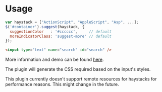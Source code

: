 # Usage
	
```javascript
var haystack = ["ActionScript", "AppleScript", "Asp", ...];
$('#container').suggest(haystack, { 
  suggestionColor   : '#cccccc',     // default
  moreIndicatorClass: 'suggest-more' // default
});
```

```html
<input type="text" name="search" id="search" />
```

More information and demo can be found [here](http://polarblau.github.com/suggest/).

The plugin will generate the CSS required based on the input's styles.
	
This plugin currently doesn't support remote resources for haystacks for performance reasons. This might change in the future.